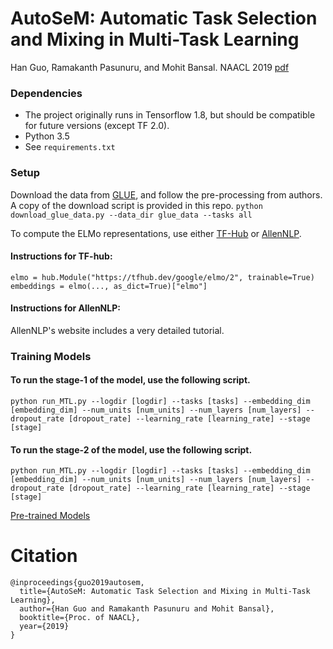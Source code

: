 # AutoSeM: Automatic Task Selection and Mixing in Multi-Task Learning
Han Guo, Ramakanth Pasunuru, and Mohit Bansal. NAACL 2019 [pdf](https://arxiv.org/abs/1904.04153)

### Dependencies
* The project originally runs in Tensorflow 1.8, but should be compatible for future versions (except TF 2.0).
* Python 3.5
* See `requirements.txt`

### Setup
Download the data from [GLUE](https://github.com/nyu-mll/GLUE-baselines), and follow the pre-processing from authors. A copy of the download script is provided in this repo.
`python download_glue_data.py --data_dir glue_data --tasks all `

To compute the ELMo representations, use either [TF-Hub](https://www.tensorflow.org/hub/) or [AllenNLP](https://allennlp.org).

#### Instructions for TF-hub:
`elmo = hub.Module("https://tfhub.dev/google/elmo/2", trainable=True)
embeddings = elmo(..., as_dict=True)["elmo"]`

#### Instructions for AllenNLP:
AllenNLP's website includes a very detailed tutorial.

### Training Models
#### To run the stage-1 of the model, use the following script.

`python run_MTL.py --logdir [logdir] --tasks [tasks] --embedding_dim [embedding_dim] --num_units [num_units] --num_layers [num_layers] --dropout_rate [dropout_rate] --learning_rate [learning_rate] --stage [stage]`

#### To run the stage-2 of the model, use the following script.

`python run_MTL.py --logdir [logdir] --tasks [tasks] --embedding_dim [embedding_dim] --num_units [num_units] --num_layers [num_layers] --dropout_rate [dropout_rate] --learning_rate [learning_rate] --stage [stage]`


[Pre-trained Models](https://drive.google.com/open?id=16FPZuL9tvo_qm8GAnUZSMT3Xr3qfumnn)

# Citation
```
@inproceedings{guo2019autosem,
  title={AutoSeM: Automatic Task Selection and Mixing in Multi-Task Learning},
  author={Han Guo and Ramakanth Pasunuru and Mohit Bansal},
  booktitle={Proc. of NAACL},
  year={2019}
}
```
